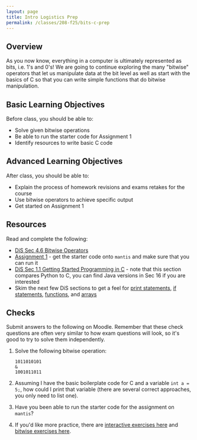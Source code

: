 ```yaml
---
layout: page
title: Intro Logistics Prep
permalink: /classes/208-f25/bits-c-prep
---
```


## Overview
As you now know, everything in a computer is ultimately represented as bits, i.e. 1's and 0's! We are going to continue exploring the many "bitwise" operators that let us manipulate data at the bit level as well as start with the basics of C so that you can write simple functions that do bitwise manipulation.

## Basic Learning Objectives
Before class, you should be able to: 
* Solve given bitwise operations
* Be able to run the starter code for Assignment 1
* Identify resources to write basic C code

## Advanced Learning Objectives
After class, you should be able to:
* Explain the process of homework revisions and exams retakes for the course
* Use bitwise operators to achieve specific output
* Get started on Assignment 1

## Resources
Read and complete the following:
* [DiS Sec 4.6 Bitwise Operators](https://diveintosystems.org/book/C4-Binary/bitwise.html)
* [Assignment 1](hw1) - get the starter code onto `mantis` and make sure that you can run it
* [DiS Sec 1.1 Getting Started Programming in C](https://diveintosystems.org/book/C1-C_intro/getting_started.html) - note that this section compares Python to C, you can find Java versions in Sec 16 if you are interested
* Skim the next few DiS sections to get a feel for [print statements](https://diveintosystems.org/book/C1-C_intro/input_output.html), [if statements](https://diveintosystems.org/book/C1-C_intro/conditionals.html), [functions](https://diveintosystems.org/book/C1-C_intro/functions.html), and [arrays](https://diveintosystems.org/book/C1-C_intro/arrays_strings.html)

## Checks
Submit answers to the following on Moodle. Remember that these check questions are often very similar to how exam questions will look, so it's good to try to solve them independently.

1. Solve the following bitwise operation:
    ```
    1011010101
    &
    1001011011
    ```

2. Assuming I have the basic boilerplate code for C and a variable `int a = 5;`, how could I print that variable (there are several correct approaches, you only need to list one).

3. Have you been able to run the starter code for the assignment on `mantis`?

4. If you'd like more practice, there are [interactive exercises here](https://diveintosystems.org/exercises/section-1_1.html) and [bitwise exercises here](https://diveintosystems.org/exercises/section-4_6.html).